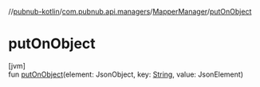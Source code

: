 //[pubnub-kotlin](../../../index.md)/[com.pubnub.api.managers](../index.md)/[MapperManager](index.md)/[putOnObject](put-on-object.md)

# putOnObject

[jvm]\
fun [putOnObject](put-on-object.md)(element: JsonObject, key: [String](https://kotlinlang.org/api/latest/jvm/stdlib/kotlin/-string/index.html), value: JsonElement)
